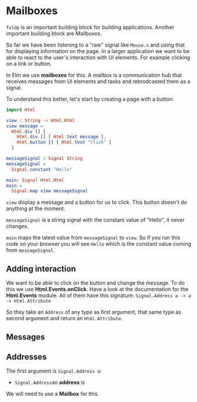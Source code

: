 # Mailboxes

`foldp` is an important building block for building applications. Another important building block are Mailboxes.

So far we have been listening to a "raw" signal like `Mouse.x` and using that for displaying information on the page. In a larger application we want to be able to react to the user's interaction with UI elements. For example clicking on a link or button.

In Elm we use __mailboxes__ for this. A mailbox is a communication hub that receives messages from UI elements and tasks and rebrodcasted them as a signal.

To understand this better, let's start by creating a page with a button:

```elm
import Html

view : String -> Html.Html
view message =
  Html.div [] [
    Html.div [] [ Html.text message ],
    Html.button [] [ Html.text "Click" ]
  ]

messageSignal : Signal String
messageSignal =
  Signal.constant "Hello"

main: Signal Html.Html
main =
  Signal.map view messageSignal
```

`view` display a message and a button for us to click. This button doesn't do anything at the moment.

`messageSignal` is a string signal with the constant value of "Hello", it never changes.

`main` maps the latest value from `messageSignal` to `view`. So if you run this code on your browser you will see `Hello` which is the constant value coming from `messageSignal`.

## Adding interaction

We want to be able to click on the button and change the message. To do this we use __Html.Events.onClick__. Have a look at the documentation for the __Html.Events__ module. All of them have this signature: `Signal.Address a -> a -> Html.Attribute`

So they take an `Address` of any type as first argument, that same type as second argument and return an `Html.Attribute`.

## Messages


## Addresses

The first argument is `Signal.Address a`:

- `Signal.Address`an __address__ is 

We will need to use a __Mailbox__ for this.